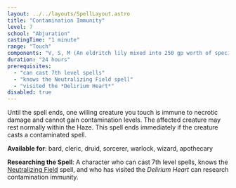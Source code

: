 ```yaml
---
layout: ../../layouts/SpellLayout.astro
title: "Contamination Immunity"
level: 7
school: "Abjuration"
castingTime: "1 minute"
range: "Touch"
components: "V, S, M (An eldritch lily mixed into 250 gp worth of specially-prepared purified fluids, which the spell consumes)"
duration: "24 hours"
prerequisites:
  - "can cast 7th level spells"
  - "knows the Neutralizing Field spell"
  - "visited the *Delirium Heart*"
disabled: true
---
```


Until the spell ends, one willing creature you touch is immune to necrotic damage and cannot gain contamination levels. The affected creature may rest normally within the Haze. This spell ends immediately if the creature casts a contaminated spell.

**Available for**: bard, cleric, druid, sorcerer, warlock, wizard, apothecary

**Researching the Spell**: A character who can cast 7th level spells, knows the [Neutralizing Field](/spells/neutralizingField) spell, and who has visited the _Delirium Heart_ can research contamination immunity.
